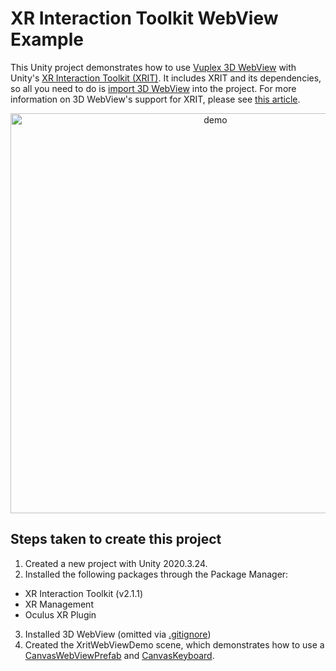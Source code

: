# XR Interaction Toolkit WebView Example

This Unity project demonstrates how to use [Vuplex 3D WebView](https://developer.vuplex.com) with Unity's [XR Interaction Toolkit (XRIT)](https://docs.unity3d.com/Packages/com.unity.xr.interaction.toolkit@1.0/manual/index.html). It includes XRIT and its dependencies, so all you need to do is [import 3D WebView](https://store.vuplex.com/webview/overview) into the project. For more information on 3D WebView's support for XRIT, please see [this article](https://support.vuplex.com/articles/xr-interaction-toolkit).

<p align="center">
  <img alt="demo" src="./demo.gif" width="640">
</p>

## Steps taken to create this project

1. Created a new project with Unity 2020.3.24.
2. Installed the following packages through the Package Manager:
- XR Interaction Toolkit (v2.1.1)
- XR Management
- Oculus XR Plugin
3. Installed 3D WebView (omitted via [.gitignore](./.gitignore))
4. Created the XritWebViewDemo scene, which demonstrates how to use a [CanvasWebViewPrefab](https://developer.vuplex.com/webview/CanvasWebViewPrefab) and [CanvasKeyboard](https://developer.vuplex.com/webview/CanvasKeyboard).
